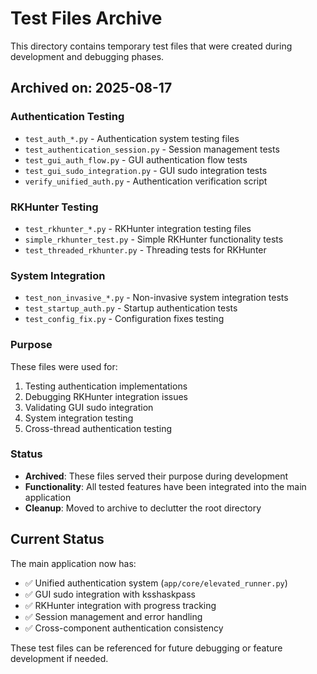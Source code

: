 # Test Files Archive

This directory contains temporary test files that were created during development and debugging phases.

## Archived on: 2025-08-17

### Authentication Testing
- `test_auth_*.py` - Authentication system testing files
- `test_authentication_session.py` - Session management tests
- `test_gui_auth_flow.py` - GUI authentication flow tests
- `test_gui_sudo_integration.py` - GUI sudo integration tests
- `verify_unified_auth.py` - Authentication verification script

### RKHunter Testing
- `test_rkhunter_*.py` - RKHunter integration testing files
- `simple_rkhunter_test.py` - Simple RKHunter functionality tests
- `test_threaded_rkhunter.py` - Threading tests for RKHunter

### System Integration
- `test_non_invasive_*.py` - Non-invasive system integration tests
- `test_startup_auth.py` - Startup authentication tests
- `test_config_fix.py` - Configuration fixes testing

### Purpose
These files were used for:
1. Testing authentication implementations
2. Debugging RKHunter integration issues
3. Validating GUI sudo integration
4. System integration testing
5. Cross-thread authentication testing

### Status
- **Archived**: These files served their purpose during development
- **Functionality**: All tested features have been integrated into the main application
- **Cleanup**: Moved to archive to declutter the root directory

## Current Status
The main application now has:
- ✅ Unified authentication system (`app/core/elevated_runner.py`)
- ✅ GUI sudo integration with ksshaskpass
- ✅ RKHunter integration with progress tracking
- ✅ Session management and error handling
- ✅ Cross-component authentication consistency

These test files can be referenced for future debugging or feature development if needed.

